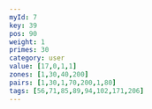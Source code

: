 ```yaml
---
myId: 7
key: 39
pos: 90
weight: 1
primes: 30
category: user
value: [17,0,1,1]
zones: [1,30,40,200]
pairs: [1,30,1,70,200,1,80]
tags: [56,71,85,89,94,102,171,206]
---
```

